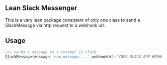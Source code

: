 ## Lean Slack Messenger
This is a very lean package consistent of only one class to send a SlackMessage via http request to
a webhook url.

## Usage


```dart
/// Sends a message to a channel in Slack.
SlackMessage(message:'new message....',webhookUrl:'YOUR SLACK APP WEBHOOK URL').send();
``